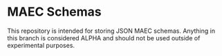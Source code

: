MAEC Schemas
=======
This repository is intended for storing JSON MAEC schemas. Anything in this branch is considered ALPHA and should not be used outside of experimental purposes.

